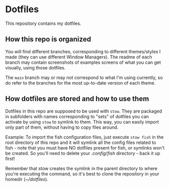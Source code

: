 # Dotfiles

This repository contains my dotfiles.

## How this repo is organized

You will find different branches, corresponding to different themes/styles I made (they can use different Window Managers). The readme of each branch may contain screenshots of examples screens of what you can get visually, using those dotfiles.

The `main` branch may or may not correspond to what I'm using currently, so do refer to the branches for the most up-to-date version of each theme.

## How dotfiles are stored and how to use them

Dotfiles in this repo are supposed to be used with `stow`. They are packaged in subfolders with names corresponding to "sets" of dotfiles you can activate by using `stow` to symlink to them. This way, you can easily import only part of them, without having to copy files around.

Example: To import the fish configuration files, just execute `stow fish` in the root directory of this repo and it will symlink all the config files related to fish - note that you must have NO dotfiles present for fish, or symlinks won't be created. So you'll need to delete your *.config/fish* directory - back it up first!

Remember that stow creates the symlink in the parent directory to where you're executing the command, so it's best to clone the repository in your homedir (*~/dotfiles*).
 